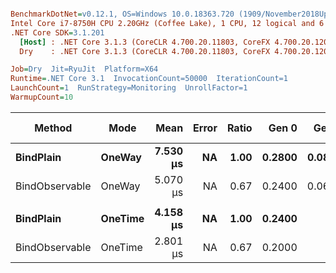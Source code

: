 ﻿``` ini

BenchmarkDotNet=v0.12.1, OS=Windows 10.0.18363.720 (1909/November2018Update/19H2)
Intel Core i7-8750H CPU 2.20GHz (Coffee Lake), 1 CPU, 12 logical and 6 physical cores
.NET Core SDK=3.1.201
  [Host] : .NET Core 3.1.3 (CoreCLR 4.700.20.11803, CoreFX 4.700.20.12001), X64 RyuJIT
  Dry    : .NET Core 3.1.3 (CoreCLR 4.700.20.11803, CoreFX 4.700.20.12001), X64 RyuJIT

Job=Dry  Jit=RyuJit  Platform=X64  
Runtime=.NET Core 3.1  InvocationCount=50000  IterationCount=1  
LaunchCount=1  RunStrategy=Monitoring  UnrollFactor=1  
WarmupCount=10  

```
|         Method |    Mode |     Mean | Error | Ratio |  Gen 0 |  Gen 1 | Gen 2 | Allocated |
|--------------- |-------- |---------:|------:|------:|-------:|-------:|------:|----------:|
|      **BindPlain** |  **OneWay** | **7.530 μs** |    **NA** |  **1.00** | **0.2800** | **0.0800** |     **-** |    **1782 B** |
| BindObservable |  OneWay | 5.070 μs |    NA |  0.67 | 0.2400 | 0.0600 |     - |    1579 B |
|                |         |          |       |       |        |        |       |           |
|      **BindPlain** | **OneTime** | **4.158 μs** |    **NA** |  **1.00** | **0.2400** |      **-** |     **-** |    **1192 B** |
| BindObservable | OneTime | 2.801 μs |    NA |  0.67 | 0.2000 |      - |     - |    1016 B |
